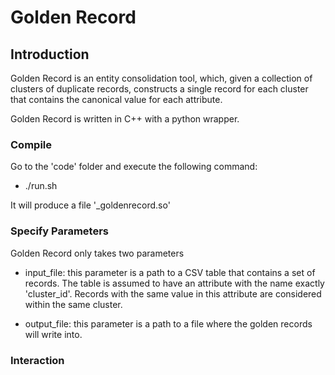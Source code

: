 Golden Record 
===================

Introduction
----------
Golden Record is an entity consolidation tool, which, given a collection of clusters of duplicate records, constructs a single record for each cluster that contains the canonical value for each attribute. 

Golden Record is written in C++ with a python wrapper.

### Compile
Go to the 'code' folder and execute the following command:

* ./run.sh 

It will produce a file '_goldenrecord.so'

### Specify Parameters
Golden Record only takes two parameters

* input_file: this parameter is a path to a CSV table that contains a set of records. The table is assumed to have an attribute with the name exactly 'cluster_id'. Records with the same value in this attribute are considered  within the same cluster.

* output_file: this parameter is a path to a file where the golden records will write into.


### Interaction
